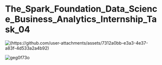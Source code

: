 # The_Spark_Foundation_Data_Science_Business_Analytics_Internship_Task_04

![(https://github.com/user-attachments/assets/7312a0bb-e3a3-4e37-a83f-4d533a2a4b92)](https://www.youtube.com/watch?v=dQw4w9WgXcQ)


![geg0f73o](https://github.com/user-attachments/assets/7312a0bb-e3a3-4e37-a83f-4d533a2a4b92)
